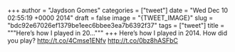 
+++
author = "Jaydson Gomes"
categories = ["tweet"]
date = "Wed Dec 10 02:55:19 +0000 2014"
draft = false
image = "{TWEET_IMAGE}"
slug = "bdc92e67026ef1379be1eec6bbee3ea7b6392f37"
tags = ["tweet"]
title = """Here’s how I played in 20..."""
+++
Here’s how I played in 2014. How did you play? http://t.co/4Cmse1ENfv  http://t.co/0bz8hASFbC
